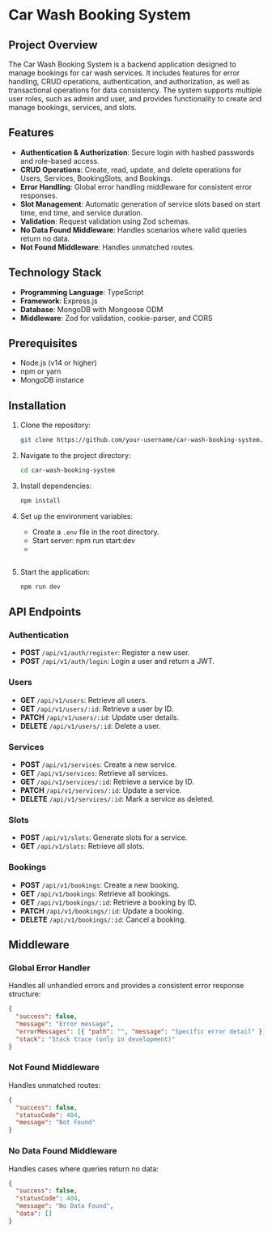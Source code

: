 # Car Wash Booking System

## Project Overview
The Car Wash Booking System is a backend application designed to manage bookings for car wash services. It includes features for error handling, CRUD operations, authentication, and authorization, as well as transactional operations for data consistency. The system supports multiple user roles, such as admin and user, and provides functionality to create and manage bookings, services, and slots.

## Features
- **Authentication & Authorization**: Secure login with hashed passwords and role-based access.
- **CRUD Operations**: Create, read, update, and delete operations for Users, Services, BookingSlots, and Bookings.
- **Error Handling**: Global error handling middleware for consistent error responses.
- **Slot Management**: Automatic generation of service slots based on start time, end time, and service duration.
- **Validation**: Request validation using Zod schemas.
- **No Data Found Middleware**: Handles scenarios where valid queries return no data.
- **Not Found Middleware**: Handles unmatched routes.

## Technology Stack
- **Programming Language**: TypeScript
- **Framework**: Express.js
- **Database**: MongoDB with Mongoose ODM
- **Middleware**: Zod for validation, cookie-parser, and CORS

## Prerequisites
- Node.js (v14 or higher)
- npm or yarn
- MongoDB instance

## Installation
1. Clone the repository:
   ```bash
   git clone https://github.com/your-username/car-wash-booking-system.git
   ```
2. Navigate to the project directory:
   ```bash
   cd car-wash-booking-system
   ```
3. Install dependencies:
   ```bash
   npm install
   ```
4. Set up the environment variables:
   - Create a `.env` file in the root directory.
   - Start server: npm run start:dev
   -
     
     ```
5. Start the application:
   ```bash
   npm run dev
   ```

## API Endpoints
### Authentication
- **POST** `/api/v1/auth/register`: Register a new user.
- **POST** `/api/v1/auth/login`: Login a user and return a JWT.

### Users
- **GET** `/api/v1/users`: Retrieve all users.
- **GET** `/api/v1/users/:id`: Retrieve a user by ID.
- **PATCH** `/api/v1/users/:id`: Update user details.
- **DELETE** `/api/v1/users/:id`: Delete a user.

### Services
- **POST** `/api/v1/services`: Create a new service.
- **GET** `/api/v1/services`: Retrieve all services.
- **GET** `/api/v1/services/:id`: Retrieve a service by ID.
- **PATCH** `/api/v1/services/:id`: Update a service.
- **DELETE** `/api/v1/services/:id`: Mark a service as deleted.

### Slots
- **POST** `/api/v1/slots`: Generate slots for a service.
- **GET** `/api/v1/slots`: Retrieve all slots.

### Bookings
- **POST** `/api/v1/bookings`: Create a new booking.
- **GET** `/api/v1/bookings`: Retrieve all bookings.
- **GET** `/api/v1/bookings/:id`: Retrieve a booking by ID.
- **PATCH** `/api/v1/bookings/:id`: Update a booking.
- **DELETE** `/api/v1/bookings/:id`: Cancel a booking.

## Middleware
### Global Error Handler
Handles all unhandled errors and provides a consistent error response structure:
```json
{
  "success": false,
  "message": "Error message",
  "errorMessages": [{ "path": "", "message": "Specific error detail" }],
  "stack": "Stack trace (only in development)"
}
```

### Not Found Middleware
Handles unmatched routes:
```json
{
  "success": false,
  "statusCode": 404,
  "message": "Not Found"
}
```

### No Data Found Middleware
Handles cases where queries return no data:
```json
{
  "success": false,
  "statusCode": 404,
  "message": "No Data Found",
  "data": []
}
```




